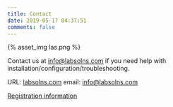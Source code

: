 ```yaml
---
title: Contact
date: 2019-05-17 04:37:51
comments: false
---
```


{% asset_img las.png %}

Contact us at info@labsolns.com if you need help with installation/configuration/troubleshooting.
 

URL:  [labsolns.com](http://labsolns.com)
email: info@labsolns.com

[Registration information](/software/register/) 
